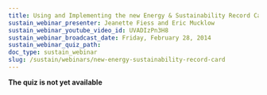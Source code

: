 ```yaml
---
title: Using and Implementing the new Energy & Sustainability Record Card (IAW ECB 2013-25)
sustain_webinar_presenter: Jeanette Fiess and Eric Mucklow
sustain_webinar_youtube_video_id: UVADIzPn3H8
sustain_webinar_broadcast_date: Friday, February 28, 2014
sustain_webinar_quiz_path:
doc_type: sustain_webinar
slug: /sustain/webinars/new-energy-sustainability-record-card
---
```


**The quiz is not yet available**
